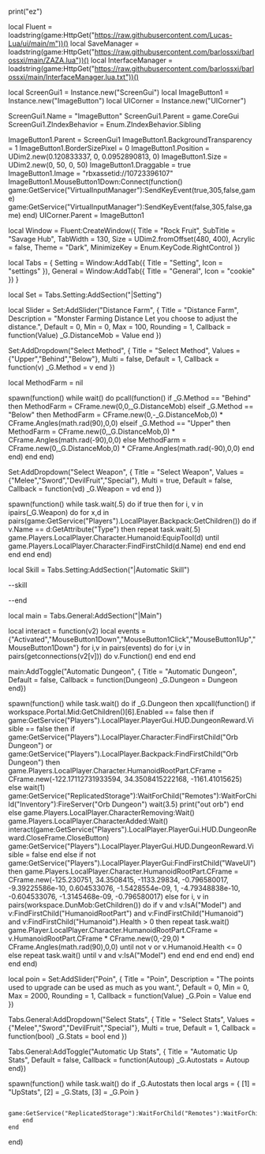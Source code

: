 print("ez")

local Fluent = loadstring(game:HttpGet("https://raw.githubusercontent.com/Lucas-Lua/ui/main/m"))()
local SaveManager = loadstring(game:HttpGet("https://raw.githubusercontent.com/barlossxi/barlossxi/main/ZAZA.lua"))()
local InterfaceManager = loadstring(game:HttpGet("https://raw.githubusercontent.com/barlossxi/barlossxi/main/InterfaceManager.lua.txt"))()

local ScreenGui1 = Instance.new("ScreenGui")
local ImageButton1 = Instance.new("ImageButton")
local UICorner = Instance.new("UICorner")

ScreenGui1.Name = "ImageButton"
ScreenGui1.Parent = game.CoreGui
ScreenGui1.ZIndexBehavior = Enum.ZIndexBehavior.Sibling

ImageButton1.Parent = ScreenGui1
ImageButton1.BackgroundTransparency = 1
ImageButton1.BorderSizePixel = 0
ImageButton1.Position = UDim2.new(0.120833337, 0, 0.0952890813, 0)
ImageButton1.Size = UDim2.new(0, 50, 0, 50)
ImageButton1.Draggable = true
ImageButton1.Image = "rbxassetid://10723396107"
ImageButton1.MouseButton1Down:Connect(function()
	game:GetService("VirtualInputManager"):SendKeyEvent(true,305,false,game)
	game:GetService("VirtualInputManager"):SendKeyEvent(false,305,false,game)
end)
UICorner.Parent = ImageButton1

local Window = Fluent:CreateWindow({
	Title = "Rock Fruit",
	SubTitle = "Savage Hub",
	TabWidth = 130,
	Size = UDim2.fromOffset(480, 400),
	Acrylic = false, 
	Theme = "Dark",
	MinimizeKey = Enum.KeyCode.RightControl
})

local Tabs = {
	Setting = Window:AddTab({ Title = "Setting", Icon = "settings" }),
	General = Window:AddTab({ Title = "General", Icon = "cookie" })
}

local Set = Tabs.Setting:AddSection("|Setting") 

local Slider = Set:AddSlider("Distance Farm", {
	Title = "Distance Farm",
	Description = "Monster Farming Distance Let you choose to adjust the distance.",
	Default = 0,
	Min = 0,
	Max = 100,
	Rounding = 1,
	Callback = function(Value)
		_G.DistanceMob = Value
	end
})

Set:AddDropdown("Select Method", {
	Title = "Select Method",
	Values = {"Upper","Behind","Below"},
	Multi = false,
	Default = 1,
	Callback = function(v)
		_G.Method = v
	end
})

local MethodFarm = nil

spawn(function()
	while wait() do 
		pcall(function()
			if _G.Method == "Behind" then
				MethodFarm = CFrame.new(0,0,_G.DistanceMob)
			elseif _G.Method == "Below" then
				MethodFarm = CFrame.new(0,-_G.DistanceMob,0) * CFrame.Angles(math.rad(90),0,0)
			elseif _G.Method == "Upper" then
				MethodFarm = CFrame.new(0,_G.DistanceMob,0)  * CFrame.Angles(math.rad(-90),0,0)
			else
				MethodFarm = CFrame.new(0,_G.DistanceMob,0)  * CFrame.Angles(math.rad(-90),0,0)
			end
		end)
	end
end)

Set:AddDropdown("Select Weapon", {
	Title = "Select Weapon",
	Values = {"Melee","Sword","DevilFruit","Special"},
	Multi = true,
	Default = false,
	Callback = function(vd)
		_G.Weapon = vd
	end
})


spawn(function()
	while task.wait(.5) do
		if true then
			for i, v in ipairs(_G.Weapon) do
				for x,d in pairs(game:GetService("Players").LocalPlayer.Backpack:GetChildren()) do
					if v.Name == d:GetAttribute("Type") then
						repeat task.wait(.5)
							game.Players.LocalPlayer.Character.Humanoid:EquipTool(d)
						until game.Players.LocalPlayer.Character:FindFirstChild(d.Name)
					end
				end
			end
		end
	end
end)

local Skill = Tabs.Setting:AddSection("|Automatic Skill") 


--skill

--end

local main = Tabs.General:AddSection("|Main") 

local interact = function(v2)
	local events = {"Activated","MouseButton1Down","MouseButton1Click","MouseButton1Up","MouseButton1Down"}
	for i,v in pairs(events) do
		for i,v in pairs(getconnections(v2[v])) do
			v.Function()
		end
	end
end




main:AddToggle("Automatic Dungeon", {
	Title = "Automatic Dungeon", 
	Default = false, 
	Callback = function(Dungeon) 
		_G.Dungeon = Dungeon
	end})


spawn(function()
	while task.wait() do
		if _G.Dungeon then
			xpcall(function()
				if workspace.Portal.Mid:GetChildren()[6].Enabled == false then
					if game:GetService("Players").LocalPlayer.PlayerGui.HUD.DungeonReward.Visible == false then
						if game:GetService("Players").LocalPlayer.Character:FindFirstChild("Orb Dungeon") or game:GetService("Players").LocalPlayer.Backpack:FindFirstChild("Orb Dungeon") then
							game.Players.LocalPlayer.Character.HumanoidRootPart.CFrame = CFrame.new(-122.17112731933594, 34.3508415222168, -1161.41015625)
						else
							wait(1)
							game:GetService("ReplicatedStorage"):WaitForChild("Remotes"):WaitForChild("Inventory"):FireServer("Orb Dungeon")
							wait(3.5)
							print("out orb")
						end
					else
						game.Players.LocalPlayer.CharacterRemoving:Wait()
						game.Players.LocalPlayer.CharacterAdded:Wait()
						interact(game:GetService("Players").LocalPlayer.PlayerGui.HUD.DungeonReward.CloseFrame.CloseButton)
						game:GetService("Players").LocalPlayer.PlayerGui.HUD.DungeonReward.Visible = false
					end
				else
					if not game:GetService("Players").LocalPlayer.PlayerGui:FindFirstChild("WaveUI") then
						game.Players.LocalPlayer.Character.HumanoidRootPart.CFrame = CFrame.new(-125.230751, 34.3508415, -1133.29834, -0.796580017, -9.39225586e-10, 0.604533076, -1.5428554e-09, 1, -4.79348838e-10, -0.604533076, -1.3145468e-09, -0.796580017)
					else
						for i, v in pairs(workspace.DunMob:GetChildren()) do
							if v and v:IsA("Model") and v:FindFirstChild("HumanoidRootPart") and v:FindFirstChild("Humanoid") and v:FindFirstChild("Humanoid").Health > 0 then
								repeat task.wait()
									game.Player.LocalPlayer.Character.HumanoidRootPart.CFrame = v.HumanoidRootPart.CFrame * CFrame.new(0,-29,0) * CFrame.Angles(math.rad(90),0,0)
								until not v or v.Humanoid.Health <= 0
							else
								repeat task.wait() until v and v:IsA("Model")
							end
						end
					end
				end
			end)
		end
	end
end)






local poin = Set:AddSlider("Poin", {
	Title = "Poin",
	Description = "The points used to upgrade can be used as much as you want.",
	Default = 0,
	Min = 0,
	Max = 2000,
	Rounding = 1,
	Callback = function(Value)
		_G.Poin = Value
	end
})


Tabs.General:AddDropdown("Select Stats", {
	Title = "Select Stats",
	Values = {"Melee","Sword","DevilFruit","Special"},
	Multi = true,
	Default = 1,
	Callback = function(bool)
		_G.Stats = bool
	end
})

Tabs.General:AddToggle("Automatic Up Stats", {
	Title = "Automatic Up Stats", 
	Default = false, 
	Callback = function(Autoup) 
		_G.Autostats = Autoup
	end})


spawn(function()
	while task.wait() do
		if _G.Autostats then
			local args = {
				[1] = "UpStats",
				[2] = _G.Stats,
				[3] = _G.Poin
			}

			game:GetService("ReplicatedStorage"):WaitForChild("Remotes"):WaitForChild("System"):FireServer(unpack(args))
		end
	end
end)





